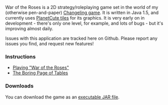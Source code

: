 
War of the Roses is a 2D strategy/roleplaying game set in the world of my (otherwise pen-and-paper) [Changeling game](http://rpgs.ianrenton.com/changeling-in-love-and-war).  It is written in Java 1.5, and currently uses [PlanetCute tiles](http://lostgarden.com/2007/05/dancs-miraculously-flexible-game.html) for its graphics.  It is very early on in development - there's only one level, for example, and lots of bugs - but it's improving almost daily.

Issues with this application are tracked here on Github.  Please report any issues you find, and request new features!

### Instructions

  * [Playing "War of the Roses"](https://github.com/ianrenton/WarOfTheRoses/blob/master/HOW-TO-PLAY.md)
  * [The Boring Page of Tables](https://github.com/ianrenton/WarOfTheRoses/blob/master/TABLES.md)

### Downloads

You can download the game as an [executable JAR file](http://www.onlydreaming.net/files/WarOfTheRoses/WarOfTheRoses.jar). 
